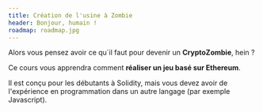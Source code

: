 ```yaml
---
title: Création de l'usine à Zombie
header: Bonjour, humain !
roadmap: roadmap.jpg
---
```


Alors vous pensez avoir ce qu´il faut pour devenir un **CryptoZombie**, hein ?

Ce cours vous apprendra comment **réaliser un jeu basé sur Ethereum**.

Il est conçu pour les débutants à Solidity, mais vous devez avoir de l'expérience en
programmation dans un autre langage (par exemple Javascript).
